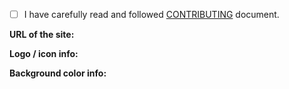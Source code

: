 <!--
🔔 If you're SUBMITTING ICON, read this PR template CAREFULLY and follow the instructions!
     - But if your pull request DOESN'T relate to icon submissions, you can ignore all of this (even the CONTRIBUTING check) and make PR from scratch.

========== PULL REQUEST TITLE FORMAT ==========
Copy-paste one of these formats (the text inside of quotes)
to THE TOP TEXT FIELD and replace "icon_name_here" with
the name of the site / brand / company / app / generic symbol.

Please use proper capitalization and spelling for the site / brand / company / app
(check the capitalization from body text or browser tab title of their website, NOT FROM THE LOGO!).

> If icon with logo ➜
   ❝  New icon: icon_name_here  ❞
> If icon update ➜
   ❝  Update icon: icon_name_here  ❞
> If generic icon ➜
   ❝  New icon: icon_name_here (generic)  ❞
-->

- [ ] I have carefully read and followed [CONTRIBUTING](https://github.com/aegis-icons/aegis-icons/blob/master/CONTRIBUTING.md) document.

<!-- ▲▲▲ REQUIRED!

CONTRIBUTING document: https://is.gd/aegisicons_contributing

❌ IF YOU DON'T READ / FOLLOW THE CONTRIBUTING DOCUMENT,
❌ YOUR PR(s) MIGHT GET REJECTED AND, IN THE WORSE CASE, GET YOU BANNED.

❌ Removing that line = instant rejection.

If you actually read the document, then:
Replace space with x inside of the brackets: [ ] ➜ [x]
-->

**URL of the site:**

<!-- ▲▲▲ REQUIRED, UNLESS it's generic icon.

🔞 If this entity is explicitly "not safe for work", please mention it in this section. -->

**Logo / icon info:**

<!-- ▲▲▲ REQUIRED!

For example:
- Direct URL of the logo file / press kit page / logo resource page.
- Short info of how did you get the logo.
  - For site embedded vectors, eg. ➜
      ❝  Extracted logo with SVG Gobbler from https://example.com/exact-page  ❞
  - For image tracing, eg. ➜
      ❝  Image traced of https://example.com/logo.jpg with Vectorizer.io  ❞
- If it's generic icon ➜
    ❝  [Icon name] from Unicons / Feather / Lucide / Cryptocurrency Icons  ❞

❌ IT CANNOT BE JUST COPY-PASTE OF THE "URL of the site or app" PART. -->

**Background color info:**

<!-- ▲▲▲ REQUIRED, UNLESS it's generic icon.

Fill this part based of this information:
- Is the color taken somewhere from the logo?
   - If YES, then add & edit this text for eg ➜
      ❝  Background color is from the logo (`#add-hex-color-code-here`).  ❞
- Is color taken from the mentioned app / site? (And not from logo)
   - If YES, then do either/all of these things:
      - Upload screenshot of the area where you got the color AND give URL of the page (unless it's from app)
         - How to upload screenshot: https://is.gd/github_attach_files
      - Give the HTML element name (eg. #footer) AND also URL of the page.

After this line, you can now comment freely. Thank you for following the instructions. -->